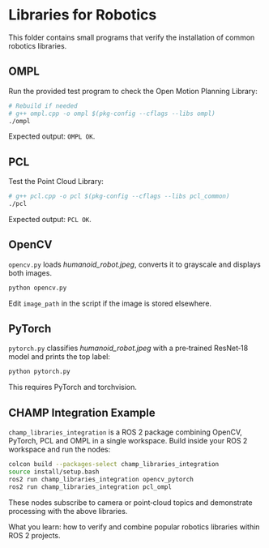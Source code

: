 # Libraries for Robotics

This folder contains small programs that verify the installation of common robotics libraries.

## OMPL
Run the provided test program to check the Open Motion Planning Library:
```bash
# Rebuild if needed
# g++ ompl.cpp -o ompl $(pkg-config --cflags --libs ompl)
./ompl
```
Expected output: `OMPL OK`.

## PCL
Test the Point Cloud Library:
```bash
# g++ pcl.cpp -o pcl $(pkg-config --cflags --libs pcl_common)
./pcl
```
Expected output: `PCL OK`.

## OpenCV
`opencv.py` loads *humanoid_robot.jpeg*, converts it to grayscale and displays both images.
```bash
python opencv.py
```
Edit `image_path` in the script if the image is stored elsewhere.

## PyTorch
`pytorch.py` classifies *humanoid_robot.jpeg* with a pre‑trained ResNet‑18 model and prints the top label:
```bash
python pytorch.py
```
This requires PyTorch and torchvision.

## CHAMP Integration Example
`champ_libraries_integration` is a ROS 2 package combining OpenCV, PyTorch, PCL and OMPL in a single workspace.
Build inside your ROS 2 workspace and run the nodes:
```bash
colcon build --packages-select champ_libraries_integration
source install/setup.bash
ros2 run champ_libraries_integration opencv_pytorch
ros2 run champ_libraries_integration pcl_ompl
```
These nodes subscribe to camera or point‑cloud topics and demonstrate processing with the above libraries.

What you learn: how to verify and combine popular robotics libraries within ROS 2 projects.
